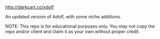 http://darkcart.co/xdolf

An updated version of Adolf, with some niche additions.

NOTE: This repo is for educational purposes only. You may not copy the repo and/or client and claim it as your own without proper credit.
